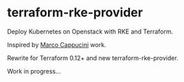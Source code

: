 # terraform-rke-provider

Deploy Kubernetes on Openstack with RKE and Terraform.

Inspired by [Marco Cappucini](https://github.com/mcapuccini/terraform-openstack-rke) work.

Rewrite for Terraform 0.12+ and new terraform-rke-provider.

Work in progress...
